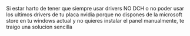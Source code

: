 Si estar harto de tener que siempre usar drivers NO DCH o no poder usar los ultimos drivers de tu placa nvidia porque no dispones de la microsoft store en tu windows actual y no quieres instalar el panel manualmente, te traigo una solucion sencilla
